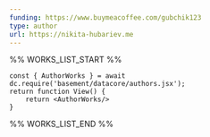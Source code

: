 ```yaml
---
funding: https://www.buymeacoffee.com/gubchik123
type: author
url: https://nikita-hubariev.me
---
```



%% WORKS_LIST_START %%

```datacorejsx
const { AuthorWorks } = await dc.require('basement/datacore/authors.jsx');
return function View() {
    return <AuthorWorks/>
}
```
%% WORKS_LIST_END %%